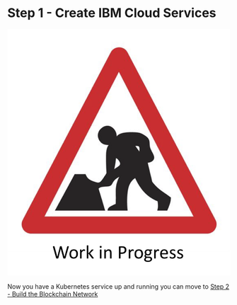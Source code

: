 # Step 1 - Create IBM Cloud Services

![Work in Progress](../images/wip.png)

Now you have a Kubernetes service up and running you can move to [Step 2 - Build the Blockchain Network](../docs/buildnetwork.md)